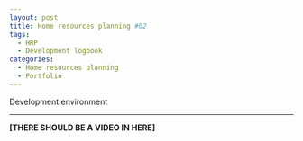 ```yaml
---
layout: post
title: Home resources planning #02
tags:
  - HRP
  - Development logbook
categories:
  - Home resources planning
  - Portfolio
---
```


Development environment

---

**[THERE SHOULD BE A VIDEO IN HERE]**


